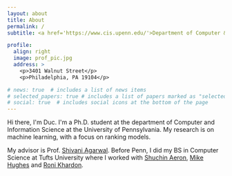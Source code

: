```yaml
---
layout: about
title: About
permalink: /
subtitle: <a href='https://www.cis.upenn.edu/'>Department of Computer & Information Science, University of Pennsylvania</a>.

profile:
  align: right
  image: prof_pic.jpg
  address: >
    <p>3401 Walnut Street</p>
    <p>Philadelphia, PA 19104</p>

# news: true  # includes a list of news items
# selected_papers: true # includes a list of papers marked as "selected={true}"
# social: true  # includes social icons at the bottom of the page
---
```


Hi there, I'm Duc. I'm a Ph.D. student at the department of Computer and Information Science at the University of Pennsylvania. My research is on machine learning, with a focus on ranking models.

My advisor is Prof. [Shivani Agarwal](https://www.shivani-agarwal.net/). Before Penn, I did my BS in Computer Science at Tufts University where I worked with [Shuchin Aeron](http://www.ece.tufts.edu/~shuchin/), [Mike Hughes](https://www.michaelchughes.com/) and [Roni Khardon](http://homes.sice.indiana.edu/rkhardon/).